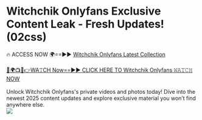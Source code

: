 # Witchchik Onlyfans Exclusive Content Leak - Fresh Updates! (02css)

🔥 ACCESS NOW 🌍==►► <a href="https://tinyurl.com/kvy9nzfs" rel="nofollow">Witchchik Onlyfans Latest Collection</a>
<br><br>
[🔴🌍📺📱👉WA𝚃CH Now==►► CLICK HERE TO Witchchik Onlyfans 𝚆𝙰𝚃𝙲𝙷 NOW](https://tinyurl.com/kvy9nzfs)
<br><br>
Unlock Witchchik Onlyfans's private videos and photos today! Dive into the newest 2025 content updates and explore exclusive material you won’t find anywhere else.
<br>
<a href="https://tinyurl.com/kvy9nzfs" rel="nofollow" data-target="animated-image.originalLink"><img src="https://camo.githubusercontent.com/8a4f000d20f83aca3bf7ec5f350d767afa0574a8a352519fd8cfa583a6f93a33/68747470733a2f2f692e696d6775722e636f6d2f644a486b345a712e676966" data-canonical-src="https://i.imgur.com/dJHk4Zq.gif" style="max-width: 100%; display: inline-block;" data-target="animated-image.originalImage"></a>
<br>
